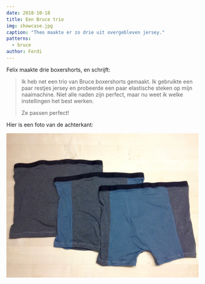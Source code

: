 ```yaml
---
date: 2018-10-18
title: Een Bruce trio
img: showcase.jpg
caption: "Theo maakte er zo drie uit overgebleven jersey."
patterns:
  - bruce
author: Ferdi
---
```


Felix maakte drie boxershorts, en schrijft:

> Ik heb net een trio van Bruce boxershorts gemaakt. Ik gebruikte een paar restjes jersey en probeerde een paar elastische steken op mijn naaimachine. Niet alle naden zijn perfect, maar nu weet ik welke instellingen het best werken. 
> 
> Ze passen perfect!

Hier is een foto van de achterkant:

![Foto achterkant](back.jpg)
